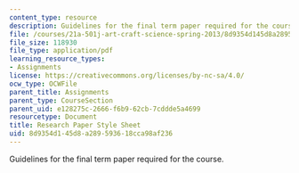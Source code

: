 ```yaml
---
content_type: resource
description: Guidelines for the final term paper required for the course.
file: /courses/21a-501j-art-craft-science-spring-2013/8d9354d145d8a289593618cca98af236_MIT21A_501JS13_Research.pdf
file_size: 118930
file_type: application/pdf
learning_resource_types:
- Assignments
license: https://creativecommons.org/licenses/by-nc-sa/4.0/
ocw_type: OCWFile
parent_title: Assignments
parent_type: CourseSection
parent_uid: e128275c-2666-f6b9-62cb-7cddde5a4699
resourcetype: Document
title: Research Paper Style Sheet
uid: 8d9354d1-45d8-a289-5936-18cca98af236
---
```

Guidelines for the final term paper required for the course.
